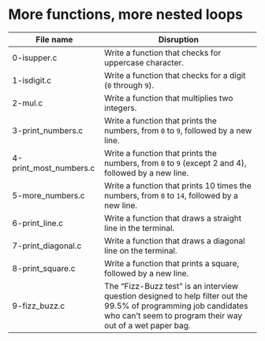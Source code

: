 # More functions, more nested loops

| File name              | Disruption                                                                                                                                                                    |
| ---------------------- | ----------------------------------------------------------------------------------------------------------------------------------------------------------------------------- |
| 0-isupper.c            | Write a function that checks for uppercase character.                                                                                                                         |
| 1-isdigit.c            | Write a function that checks for a digit (`0` through `9`).                                                                                                                   |
| 2-mul.c                | Write a function that multiplies two integers.                                                                                                                                |
| 3-print_numbers.c      | Write a function that prints the numbers, from `0` to `9`, followed by a new line.                                                                                            |
| 4-print_most_numbers.c | Write a function that prints the numbers, from `0` to `9` (except 2 and 4), followed by a new line.                                                                           |
| 5-more_numbers.c       | Write a function that prints 10 times the numbers, from `0` to `14`, followed by a new line.                                                                                  |
| 6-print_line.c         | Write a function that draws a straight line in the terminal.                                                                                                                  |
| 7-print_diagonal.c     | Write a function that draws a diagonal line on the terminal.                                                                                                                  |
| 8-print_square.c       | Write a function that prints a square, followed by a new line.                                                                                                                |
| 9-fizz_buzz.c          | The “Fizz-Buzz test” is an interview question designed to help filter out the 99.5% of programming job candidates who can’t seem to program their way out of a wet paper bag. |
